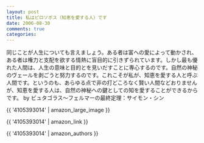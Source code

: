 ```yaml
---
layout: post
title: 私はピロソポス（知恵を愛する人）です
date: 2006-08-30
comments: true
categories:
---
```



同じことが人生についても言えましょう。ある者は富への愛によって動かされ、ある者は権力と支配を欲する情熱に盲目的に引きずられています。しかし最も優れた人間は、人生の意味と目的とを見いだすことに専心するのです。自然の神秘のヴェールを剥ごうと努力するのです。これこそが私が、知恵を愛する人と呼ぶ人間です。というのも、あらゆる点で非の打どころなく賢い人間などおりませんが、知恵を愛する人は、自然の神秘への鍵としての知を愛することができるからです。
by ビュタゴラス～フェルマーの最終定理：サイモン・シン

{{ '4105393014' | amazon_large_image }}

{{ '4105393014' | amazon_link }}

{{ '4105393014' | amazon_authors }}

